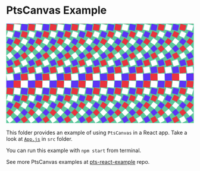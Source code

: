 # PtsCanvas Example

![cover](./cover.png)

This folder provides an example of using `PtsCanvas` in a React app. Take a look at [`App.js`](./src/App.js) in `src` folder.

You can run this example with `npm start` from terminal.

See more PtsCanvas examples at [pts-react-example](https://github.com/williamngan/pts-react-example) repo.